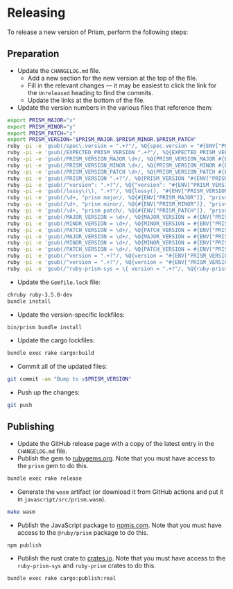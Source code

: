 # Releasing

To release a new version of Prism, perform the following steps:

## Preparation

* Update the `CHANGELOG.md` file.
  * Add a new section for the new version at the top of the file.
  * Fill in the relevant changes — it may be easiest to click the link for the `Unreleased` heading to find the commits.
  * Update the links at the bottom of the file.
* Update the version numbers in the various files that reference them:

```sh
export PRISM_MAJOR="x"
export PRISM_MINOR="y"
export PRISM_PATCH="z"
export PRISM_VERSION="$PRISM_MAJOR.$PRISM_MINOR.$PRISM_PATCH"
ruby -pi -e 'gsub(/spec\.version = ".+?"/, %Q{spec.version = "#{ENV["PRISM_VERSION"]}"})' prism.gemspec
ruby -pi -e 'gsub(/EXPECTED_PRISM_VERSION ".+?"/, %Q{EXPECTED_PRISM_VERSION "#{ENV["PRISM_VERSION"]}"})' ext/prism/extension.h
ruby -pi -e 'gsub(/PRISM_VERSION_MAJOR \d+/, %Q{PRISM_VERSION_MAJOR #{ENV["PRISM_MAJOR"]}})' include/prism/version.h
ruby -pi -e 'gsub(/PRISM_VERSION_MINOR \d+/, %Q{PRISM_VERSION_MINOR #{ENV["PRISM_MINOR"]}})' include/prism/version.h
ruby -pi -e 'gsub(/PRISM_VERSION_PATCH \d+/, %Q{PRISM_VERSION_PATCH #{ENV["PRISM_PATCH"]}})' include/prism/version.h
ruby -pi -e 'gsub(/PRISM_VERSION ".+?"/, %Q{PRISM_VERSION "#{ENV["PRISM_VERSION"]}"})' include/prism/version.h
ruby -pi -e 'gsub(/"version": ".+?"/, %Q{"version": "#{ENV["PRISM_VERSION"]}"})' javascript/package.json
ruby -pi -e 'gsub(/lossy\(\), ".+?"/, %Q{lossy(), "#{ENV["PRISM_VERSION"]}"})' rust/ruby-prism-sys/tests/utils_tests.rs
ruby -pi -e 'gsub(/\d+, "prism major/, %Q{#{ENV["PRISM_MAJOR"]}, "prism major})' templates/java/org/prism/Loader.java.erb
ruby -pi -e 'gsub(/\d+, "prism minor/, %Q{#{ENV["PRISM_MINOR"]}, "prism minor})' templates/java/org/prism/Loader.java.erb
ruby -pi -e 'gsub(/\d+, "prism patch/, %Q{#{ENV["PRISM_PATCH"]}, "prism patch})' templates/java/org/prism/Loader.java.erb
ruby -pi -e 'gsub(/MAJOR_VERSION = \d+/, %Q{MAJOR_VERSION = #{ENV["PRISM_MAJOR"]}})' templates/javascript/src/deserialize.js.erb
ruby -pi -e 'gsub(/MINOR_VERSION = \d+/, %Q{MINOR_VERSION = #{ENV["PRISM_MINOR"]}})' templates/javascript/src/deserialize.js.erb
ruby -pi -e 'gsub(/PATCH_VERSION = \d+/, %Q{PATCH_VERSION = #{ENV["PRISM_PATCH"]}})' templates/javascript/src/deserialize.js.erb
ruby -pi -e 'gsub(/MAJOR_VERSION = \d+/, %Q{MAJOR_VERSION = #{ENV["PRISM_MAJOR"]}})' templates/lib/prism/serialize.rb.erb
ruby -pi -e 'gsub(/MINOR_VERSION = \d+/, %Q{MINOR_VERSION = #{ENV["PRISM_MINOR"]}})' templates/lib/prism/serialize.rb.erb
ruby -pi -e 'gsub(/PATCH_VERSION = \d+/, %Q{PATCH_VERSION = #{ENV["PRISM_PATCH"]}})' templates/lib/prism/serialize.rb.erb
ruby -pi -e 'gsub(/^version = ".+?"/, %Q{version = "#{ENV["PRISM_VERSION"]}"})' rust/ruby-prism-sys/Cargo.toml
ruby -pi -e 'gsub(/^version = ".+?"/, %Q{version = "#{ENV["PRISM_VERSION"]}"})' rust/ruby-prism/Cargo.toml
ruby -pi -e 'gsub(/^ruby-prism-sys = \{ version = ".+?"/, %Q{ruby-prism-sys = \{ version = "#{ENV["PRISM_VERSION"]}"})' rust/ruby-prism/Cargo.toml
```

* Update the `Gemfile.lock` file:

```sh
chruby ruby-3.5.0-dev
bundle install
```

* Update the version-specific lockfiles:

```sh
bin/prism bundle install
```

* Update the cargo lockfiles:

```sh
bundle exec rake cargo:build
```

* Commit all of the updated files:

```sh
git commit -am "Bump to v$PRISM_VERSION"
```

* Push up the changes:

```sh
git push
```

## Publishing

* Update the GitHub release page with a copy of the latest entry in the `CHANGELOG.md` file.
* Publish the gem to [rubygems.org](rubygems.org). Note that you must have access to the `prism` gem to do this.

```sh
bundle exec rake release
```

* Generate the `wasm` artifact (or download it from GitHub actions and put it in `javascript/src/prism.wasm`).

```sh
make wasm
```

* Publish the JavaScript package to [npmjs.com](npmjs.com). Note that you must have access to the `@ruby/prism` package to do this.

```sh
npm publish
```

* Publish the rust crate to [crates.io](crates.io). Note that you must have access to the `ruby-prism-sys` and `ruby-prism` crates to do this.

```sh
bundle exec rake cargo:publish:real
```
